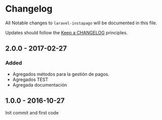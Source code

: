 # Changelog

All Notable changes to `laravel-instapago` will be documented in this file.

Updates should follow the [Keep a CHANGELOG](http://keepachangelog.com/) principles.

## 2.0.0 - 2017-02-27

### Added
- Agregados métodos para la gestión de pagos.
- Agregados TEST
- Agregada documentación

## 1.0.0 - 2016-10-27

Init commit and first code